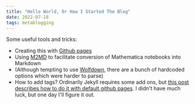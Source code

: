 ```yaml
---
title: "Hello World, Or How I Started The Blog"
date: 2022-07-18
tags: metablogging
---
```


Some useful tools and tricks:
* Creating this with [Github pages](https://github.com/skills/github-pages)
* Using [M2MD](https://github.com/kubaPod/M2MD/wiki) to facilitate conversion of Mathematica notebooks into Markdown
* (Although tempting to use [Wolfdown](https://github.com/paul-jean/wolfdown), there are a bunch of hardcoded options which were harder to parse)
* How to add tags?  Ordinarily Jekyll requires some add ons, but [this post describes how to do it with default github pages](http://longqian.me/2017/02/09/github-jekyll-tag/).  I didn't have much luck, but one day I'll figure it out.

